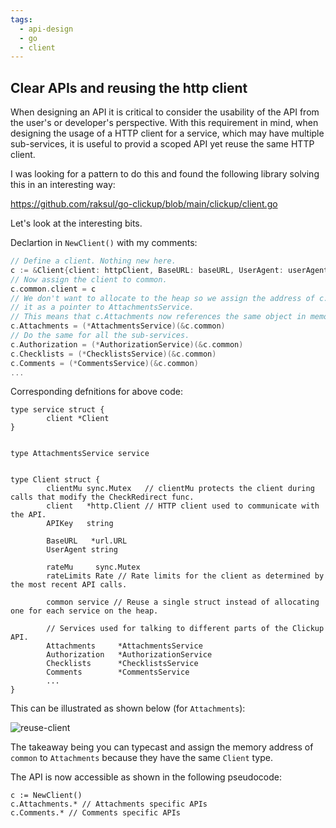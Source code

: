 ```yaml
---
tags:
  - api-design
  - go
  - client
---
```


## Clear APIs and reusing the http client

When designing an API it is critical to consider the usability of the API from the user's or developer's perspective. With this requirement in mind, when designing the usage of a HTTP client for a service, which may have  multiple sub-services, it is useful to provid a scoped API yet reuse the same HTTP client.

I was looking for a pattern to do this and found the following library solving this in an interesting way:

<https://github.com/raksul/go-clickup/blob/main/clickup/client.go>

Let's look at the interesting bits.

Declartion in `NewClient()` with my comments:

```go
// Define a client. Nothing new here.
c := &Client{client: httpClient, BaseURL: baseURL, UserAgent: userAgent, APIKey: APIKey}
// Now assign the client to common.
c.common.client = c
// We don't want to allocate to the heap so we assign the address of c.common to c.Attachments after casting
// it as a pointer to AttachmentsService.
// This means that c.Attachments now references the same object in memory as c.common.
c.Attachments = (*AttachmentsService)(&c.common)
// Do the same for all the sub-services.
c.Authorization = (*AuthorizationService)(&c.common)
c.Checklists = (*ChecklistsService)(&c.common)
c.Comments = (*CommentsService)(&c.common)
...
```

Corresponding defnitions for above code:

```
type service struct {
        client *Client
}


type AttachmentsService service


type Client struct {
        clientMu sync.Mutex   // clientMu protects the client during calls that modify the CheckRedirect func.
        client   *http.Client // HTTP client used to communicate with the API.
        APIKey   string

        BaseURL   *url.URL
        UserAgent string

        rateMu     sync.Mutex
        rateLimits Rate // Rate limits for the client as determined by the most recent API calls.

        common service // Reuse a single struct instead of allocating one for each service on the heap.

        // Services used for talking to different parts of the Clickup API.
        Attachments     *AttachmentsService
		Authorization   *AuthorizationService
		Checklists      *ChecklistsService
		Comments        *CommentsService
		...
}
```

This can be illustrated as shown below (for `Attachments`):

![reuse-client](../images/reuse-client.drawio)

The takeaway being you can typecast and assign the memory address of `common` to `Attachments` because they have
the same `Client` type.

The API is now accessible as shown in the following pseudocode:

```
c := NewClient()
c.Attachments.* // Attachments specific APIs 
c.Comments.* // Comments specific APIs
```